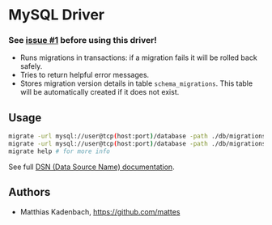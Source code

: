# MySQL Driver

### See [issue #1](https://github.com/mattes/migrate/issues/1#issuecomment-58728186) before using this driver!

* Runs migrations in transactions: if a migration fails it will be rolled back safely.
* Tries to return helpful error messages.
* Stores migration version details in table ``schema_migrations``. This table will be automatically created if it does not exist.

## Usage

```bash
migrate -url mysql://user@tcp(host:port)/database -path ./db/migrations create add_field_to_table
migrate -url mysql://user@tcp(host:port)/database -path ./db/migrations up
migrate help # for more info
```

See full [DSN (Data Source Name) documentation](https://github.com/go-sql-driver/mysql/#dsn-data-source-name).

## Authors

* Matthias Kadenbach, https://github.com/mattes
